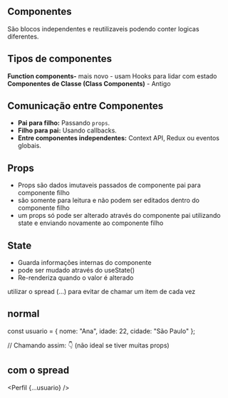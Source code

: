 ## Componentes
São blocos independentes e reutilizaveis podendo conter logicas diferentes.

## Tipos de componentes

**Function components-** mais novo - usam Hooks para lidar com estado
 **Componentes de Classe (Class Components)** - Antigo

## Comunicação entre Componentes
-   **Pai para filho:** Passando `props`.
-   **Filho para pai:** Usando callbacks.
-   **Entre componentes independentes:** Context API, Redux ou eventos globais.

## Props
- Props são dados imutaveis passados de componente pai para componente filho
- são somente para leitura e não podem ser editados dentro do componente filho
- um props só pode ser alterado através do componente pai utilizando state e enviando novamente ao componente filho
## State
- Guarda informações internas do componente
- pode ser mudado através do useState()
- Re-renderiza quando o valor é alterado

utilizar o spread (...) para evitar de chamar um item de cada vez
## normal 
 const usuario = {
  nome: "Ana",
  idade: 22,
  cidade: "São Paulo"
};

// Chamando assim: 👇 (não ideal se tiver muitas props)
<Perfil nome={usuario.nome} idade={usuario.idade} cidade={usuario.cidade} />

## com o spread 
<Perfil {...usuario} />

<!--stackedit_data:
eyJoaXN0b3J5IjpbMTc0MjU3MTA2NiwxMjI2NjQwOTQzLC04MT
E2MjU5OTAsLTEwNzg3MjYzXX0=
-->